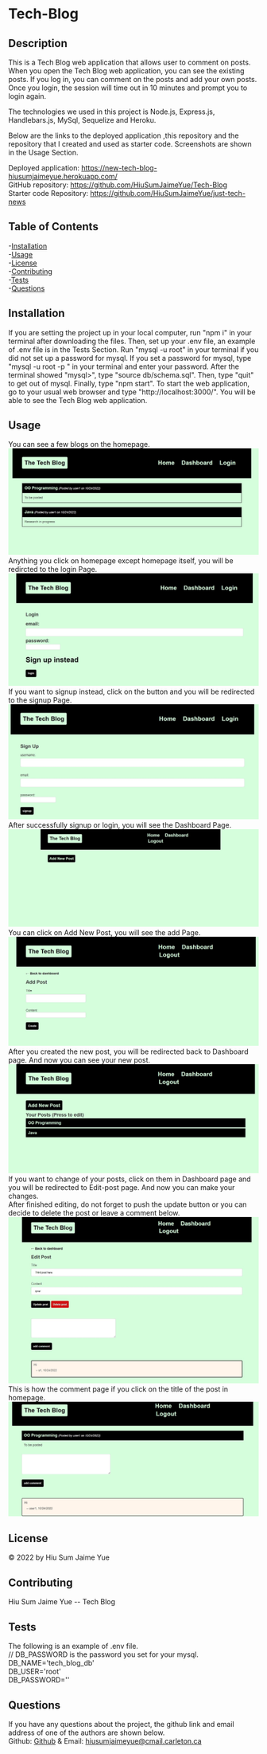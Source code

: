 # Tech-Blog
                
## Description   

This is a Tech Blog web application that allows user to comment on posts.         
When you open the Tech Blog web application, you can see the existing posts. 
If you log in, you can comment on the posts and add your own posts. Once you login, the session will time out in 10 minutes and prompt you to login again.     

The technologies we used in this project is Node.js, Express.js, Handlebars.js, MySql, Sequelize and Heroku.

Below are the links to the deployed application ,this repository and the repository that I created and used as starter code. Screenshots are shown in the Usage Section.

Deployed application: https://new-tech-blog-hiusumjaimeyue.herokuapp.com/        
GitHub repository: https://github.com/HiuSumJaimeYue/Tech-Blog          
Starter code Repository: https://github.com/HiuSumJaimeYue/just-tech-news

## Table of Contents               
-[Installation](#installation)          
-[Usage](#usage)          
-[License](#license)          
-[Contributing](#contributing)          
-[Tests](#tests)        
-[Questions](#questions)        

## Installation         
If you are setting the project up in your local computer, run "npm i" in your terminal after downloading the files. Then, set up your .env file, an example of .env file is in the Tests Section. Run "mysql -u root" in your terminal if you did not set up a password for mysql. If you set a password for mysql, type "mysql -u root -p " in your terminal and enter your password. After the terminal showed "mysql>", type "source db/schema.sql". Then, type "quit" to get out of mysql. Finally, type "npm start". To start the web application, go to your usual web browser and type "http://localhost:3000/". You will be able to see the Tech Blog web application.                

## Usage         
You can see a few blogs on the homepage.           
![Homepage Preview](https://github.com/HiuSumJaimeYue/Tech-Blog/blob/main/Screenshots/HomepagePreview.jpg "Homepage Preview")                    
Anything you click on homepage except homepage itself, you will be redircted to the login Page.             
![Login Preview 1](https://github.com/HiuSumJaimeYue/Tech-Blog/blob/main/Screenshots/LoginPagePreview.jpg "Login Preview 1")              
If you want to signup instead, click on the button and you will be redirected to the signup Page.       
![Signup Preview 1](https://github.com/HiuSumJaimeYue/Tech-Blog/blob/main/Screenshots/SignupPagePreview.jpg "Signup Preview 1")    
After successfully signup or login, you will see the Dashboard Page.                
![Dashboard Preview 1](https://github.com/HiuSumJaimeYue/Tech-Blog/blob/main/Screenshots/DashboardPagePreview.jpg "Dashboard Page Preview 1")                        
You can click on Add New Post, you will see the add Page.            
![Add Preview 1](https://github.com/HiuSumJaimeYue/Tech-Blog/blob/main/Screenshots/AddPagePreview.jpg "Add Preview 1")              
After you created the new post, you will be redirected back to Dashboard page. And now you can see your new post.               
![New-Dashboard Preview 1](https://github.com/HiuSumJaimeYue/Tech-Blog/blob/main/Screenshots/NewDashboardPagePreview.jpg "New-Dashboard Preview 1")              
If you want to change of your posts, click on them in Dashboard page and you will be redirected to Edit-post page. And now you can make your changes.           
After finished editing, do not forget to push the update button or you can decide to delete the post or leave a comment below.            
![Edit Preview 1](https://github.com/HiuSumJaimeYue/Tech-Blog/blob/main/Screenshots/EditPagePreview.jpg "Edit Preview 1")                                   
This is how the comment page if you click on the title of the post in homepage.          
![Comment Preview 1](https://github.com/HiuSumJaimeYue/Tech-Blog/blob/main/Screenshots/CommentPagePreview.jpg "Comment Preview 1")      


## License         
&copy; 2022 by Hiu Sum Jaime Yue               

## Contributing         
Hiu Sum Jaime Yue -- Tech Blog          

## Tests         
The following is an example of .env file.           
// DB_PASSWORD is the password you set for your mysql.           
DB_NAME='tech_blog_db'          
DB_USER='root'              
DB_PASSWORD=''                  



## Questions         
If you have any questions about the project, 
the github link and email address of one of the authors are shown below.                   
Github: [Github](https://github.com/HiuSumJaimeYue) 
& Email: [hiusumjaimeyue@cmail.carleton.ca](mailto:hiusumjaimeyue@cmail.carleton.ca)

